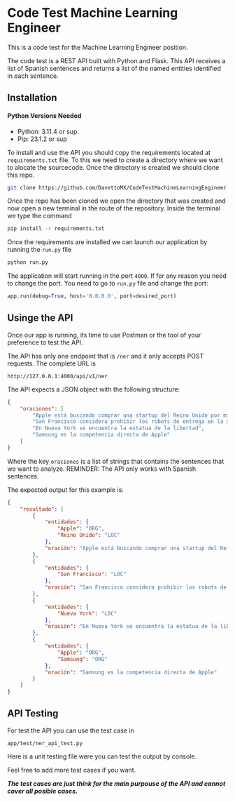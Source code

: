 # Code Test Machine Learning Engineer

This is a code test for the Machine Learning Engineer position. 

The code test is a REST API built with Python and Flask. This API receives a list of Spanish sentences and returns a list of the named entities identified in each sentence.

## Installation

#### Python Versions Needed
- Python: 3.11.4 or sup.
- Pip: 23.1.2 or sup

To install and use the API you should copy the requirements located at `requirements.txt` file.
To this we need to create a directory where we want to alocate the sourcecode.
Once the directory is created we should clone this repo.

```bash
git clone https://github.com/DavettoMX/CodeTestMachineLearningEngineer.git
```

Once the repo has been cloned we open the directory that was created and now open a new terminal in the route of the repository.
Inside the terminal we type the command

```bash
pip install -r requirements.txt
```

Once the requirements are installed we can launch our application by running the `run.py` file

```bash
python run.py
```

The application will start running in the port `4000`.
If for any reason you need to change the port. You need to go to `run.py` file and change the port:

```python
app.run(debug=True, host='0.0.0.0', port=desired_port)
```

## Usinge the API
Once our app is running, its time to use Postman or the tool of your preference to test the API.

The API has only one endpoint that is `/ner` and it only accepts POST requests. The complete URL is 

```
http://127.0.0.1:4000/api/v1/ner
```

The API expects a JSON object with the following structure:

```json
{
    "oraciones": [
        "Apple está buscando comprar una startup del Reino Unido por mil millones de dólares.",
        "San Francisco considera prohibir los robots de entrega en la acera.",
        "En Nueva York se encuentra la estatua de la libertad",
        "Samsung es la competencia directa de Apple"
    ]
}
```

Where the key `oraciones` is a list of strings that contains the sentences that we want to analyze.
REMINDER: The API only works with Spanish sentences.

The expected output for this example is:

```json
{
    "resultado": [
        {
            "entidades": {
                "Apple": "ORG",
                "Reino Unido": "LOC"
            },
            "oración": "Apple está buscando comprar una startup del Reino Unido por mil millones de dólares."
        },
        {
            "entidades": {
                "San Francisco": "LOC"
            },
            "oración": "San Francisco considera prohibir los robots de entrega en la acera."
        },
        {
            "entidades": {
                "Nueva York": "LOC"
            },
            "oración": "En Nueva York se encuentra la estatua de la libertad"
        },
        {
            "entidades": {
                "Apple": "ORG",
                "Samsung": "ORG"
            },
            "oración": "Samsung es la competencia directa de Apple"
        }
    ]
}
```

## API Testing

For test the API you can use the test case in

```
app/test/ner_api_test.py
```

Here is a unit testing file were you can test the output by console.

Feel free to add more test cases if you want.

***The test cases are just think for the main purpouse of the API and cannot cover
all posible cases.***
